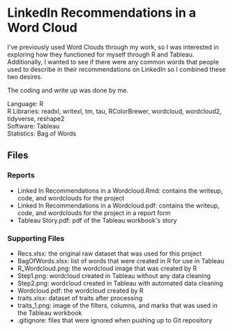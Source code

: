 # LinkedIn Recommendations in a Word Cloud
I've previously used Word Clouds through my work, so I was interested in exploring how they functioned for myself through R and Tableau. Additionally, I wanted to see if there were any common words that people used to describe in their recommendations on LinkedIn so I combined these two desires.

The coding and write up was done by me.

Language: R<br>
R Libraries: readxl, writexl, tm, tau, RColorBrewer, wordcloud, wordcloud2, tidyverse, reshape2<br>
Software: Tableau<br>
Statistics: Bag of Words 

## Files
### Reports
* Linked In Recommendations in a Wordcloud.Rmd: contains the writeup, code, and wordclouds for the project
* Linked In Recommendations in a Wordcloud.pdf: contains the writeup, code, and wordclouds for the project in a report form
* Tableau Story.pdf: pdf of the Tableau workbook's story
### Supporting Files
* Recs.xlsx: the original raw dataset that was used for this project
* BagOfWords.xlsx: list of words that were created in R for use in Tableau
* R_Wordcloud.png: the wordcloud image that was created by R
* Step1.png: wordcloud created in Tableau without any data cleaning
* Step2.png: wordcloud created in Tableau with automated data cleaning
* Wordcloud.pdf: the wordcloud created by R 
* traits.xlsx: dataset of traits after processing
* traits_1.png: image of the filters, columns, and marks that was used in the Tableau workbook
* .gitignore: files that were ignored when pushing up to Git repository
